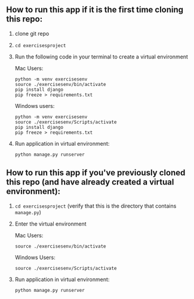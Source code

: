 ## How to run this app if it is the first time cloning this repo:
1) clone git repo
1) `cd exercisesproject`
1) Run the following code in your terminal to create a virtual environment

    Mac Users:
    ```
    python -m venv exercisesenv
    source ./exercisesenv/bin/activate
    pip install django
    pip freeze > requirements.txt
    ```

    Windows users:
    ```
    python -m venv exercisesenv
    source ./exercisesenv/Scripts/activate
    pip install django
    pip freeze > requirements.txt
    ```
1) Run application in virtual environment: 
    ```
    python manage.py runserver
    ```

## How to run this app if you've previously cloned this repo (and have already created a virtual environment):
1) `cd exercisesproject` (verify that this is the directory that contains `manage.py`)
1) Enter the virtual environment

    Mac Users:
    ```
    source ./exercisesenv/bin/activate
    ```
    Windows Users:
    ```
    source ./exercisesenv/Scripts/activate
    ```
1) Run application in virtual environment:          
    ```
    python manage.py runserver
    ```
